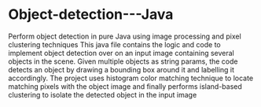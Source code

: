 # Object-detection---Java
Perform object detection in pure Java using image processing and pixel clustering techniques
This java file contains the logic and code to implement object detection over on an input image containing several objects in the scene. Given multiple objects as string params, the code detects an object by drawing a bounding box around it and labelling it accordingly. The project uses histogram color matching technique to locate matching pixels with the object image and finally performs island-based clustering to isolate the detected object in the input image
